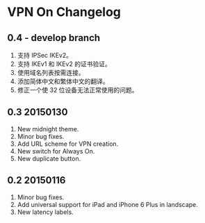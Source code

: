 # VPN On Changelog

## 0.4 - develop branch

1. 支持 IPSec IKEv2。
2. 支持 IKEv1 和 IKEv2 的证书验证。
3. 使用域名列表按需连接。
4. 添加简体中文和繁体中文的翻译。
5. 修正一个使 32 位设备无法正常使用的问题。

## 0.3 20150130

1. New midnight theme.
2. Minor bug fixes.
3. Add URL scheme for VPN creation.
4. New switch for Always On.
5. New duplicate button.

## 0.2 20150116

1. Minor bug fixes.
2. Add universal support for iPad and iPhone 6 Plus in landscape.
3. New latency labels.